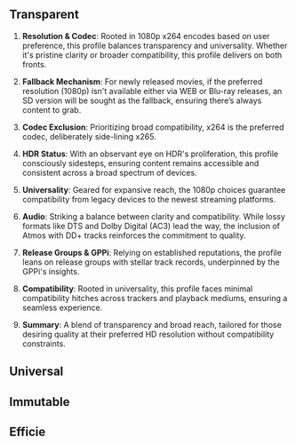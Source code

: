 ## Transparent

1. **Resolution & Codec**: Rooted in 1080p x264 encodes based on user preference, this profile balances transparency and universality. Whether it's pristine clarity or broader compatibility, this profile delivers on both fronts.

2. **Fallback Mechanism**: For newly released movies, if the preferred resolution (1080p) isn't available either via WEB or Blu-ray releases, an SD version will be sought as the fallback, ensuring there’s always content to grab.

3. **Codec Exclusion**: Prioritizing broad compatibility, x264 is the preferred codec, deliberately side-lining x265.

4. **HDR Status**: With an observant eye on HDR's proliferation, this profile consciously sidesteps, ensuring content remains accessible and consistent across a broad spectrum of devices.

5. **Universality**: Geared for expansive reach, the 1080p choices guarantee compatibility from legacy devices to the newest streaming platforms.

6. **Audio**: Striking a balance between clarity and compatibility. While lossy formats like DTS and Dolby Digital (AC3) lead the way, the inclusion of Atmos with DD+ tracks reinforces the commitment to quality.

7. **Release Groups & GPPi**: Relying on established reputations, the profile leans on release groups with stellar track records, underpinned by the GPPi's insights.

8. **Compatibility**: Rooted in universality, this profile faces minimal compatibility hitches across trackers and playback mediums, ensuring a seamless experience.

9. **Summary**: A blend of transparency and broad reach, tailored for those desiring quality at their preferred HD resolution without compatibility constraints.

## Universal

## Immutable

## Efficie
